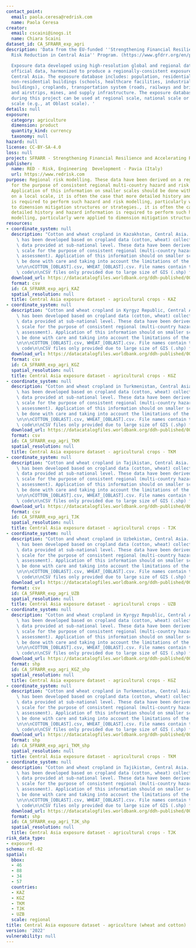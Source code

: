 ```yaml
---
contact_point:
  email: paola.ceresa@redrisk.com
  name: Paola Ceresa
creator:
  email: cscaini@inogs.it
  name: Chiara Scaini
dataset_id: CA_SFRARR_exp_agri
description: 'Data from the EU-funded ''Strengthening Financial Resilience and Accelerating
  Risk Reduction in Central Asia'' Program. (https://www.gfdrr.org/en/program/SFRARR-Central-Asia).

  Exposure data developed using high-resolution global and regional datasets and local
  official data, harmonized to produce a regionally-consistent exposure database for
  Central Asia. The exposure database includes: population, residential buildings,
  non-residential buildings (schools, healthcare facilities, industrial and commercial
  buildings), croplands, transportation system (roads, railways and bridges), airports
  and airstrips, mines, and supply infrastructure. The exposure database developed
  during this project can be used at regional scale, national scale or sub-national
  scale (e.g., at Oblast scale). '
details: null
exposure:
  category: agriculture
  dimension: product
  quantity_kind: currency
  taxonomy: null
hazard: null
license: CC-BY-SA-4.0
loss: null
project: SFRARR - Strengthening Financial Resilience and Accelerating Risk Reduction in Central Asia
publisher:
  name: RED - Risk, Engineering  Development - Pavia (Italy)
  url: https://www.redrisk.com
purpose: Regional risk modelling. These data have been derived on a regional scale
  for the purpose of consistent regional multi-country hazard and risk assessment.
  Application of this information on smaller scales should be done with care. Importantly
  on a local scale, it is often the case that more detailed history and hazard information
  is required to perform such hazard and risk modelling, particularly were applied
  to dimension mitigation structures or strategies., it is often the case that more
  detailed history and hazard information is required to perform such hazard and risk
  modelling, particularly were applied to dimension mitigation structures or strategies
resources:
- coordinate_system: null
  description: "Cotton and wheat cropland in Kazakhstan, Central Asia. The dataset\
    \ has been developed based on cropland data (cotton, wheat) collected from local\
    \ data provided at sub-national level. These data have been derived on a regional\
    \ scale for the purpose of consistent regional (multi-country hazard and risk\
    \ assessment). Application of this information should on smaller scales should\
    \ be done with care and taking into account the limitations of the approach. \n\
    \n\n\nCOTTON_[OBLAST].csv, WHEAT_[OBLAST].csv. File names contain the Oblast GAD_ID_1\
    \ code\n\nCSV files only provided due to large size of GIS (.shp) files."
  download_url: https://datacatalogfiles.worldbank.org/ddh-published/0064248/DR0091987/SFRARR_exposure_croplands_KAZ_csvOnly.zip?versionId=2023-07-21T17:07:52.3193748Z
  format: csv
  id: CA_SFRARR_exp_agri_KAZ
  spatial_resolution: null
  title: Central Asia exposure dataset - agricultural crops - KAZ
- coordinate_system: null
  description: "Cotton and wheat cropland in Kyrgyz Republic, Central Asia. The dataset\
    \ has been developed based on cropland data (cotton, wheat) collected from local\
    \ data provided at sub-national level. These data have been derived on a regional\
    \ scale for the purpose of consistent regional (multi-country hazard and risk\
    \ assessment). Application of this information should on smaller scales should\
    \ be done with care and taking into account the limitations of the approach. \n\
    \n\n\nCOTTON_[OBLAST].csv, WHEAT_[OBLAST].csv. File names contain the Oblast GAD_ID_1\
    \ code\n\nCSV files only provided due to large size of GIS (.shp) files."
  download_url: https://datacatalogfiles.worldbank.org/ddh-published/0064248/DR0091995/SFRARR_exposure_croplands_KGZ.zip?versionId=2023-07-21T17:07:56.1382112Z
  format: csv
  id: CA_SFRARR_exp_agri_KGZ
  spatial_resolution: null
  title: Central Asia exposure dataset - agricultural crops - KGZ
- coordinate_system: null
  description: "Cotton and wheat cropland in Turkmenistan, Central Asia. The dataset\
    \ has been developed based on cropland data (cotton, wheat) collected from local\
    \ data provided at sub-national level. These data have been derived on a regional\
    \ scale for the purpose of consistent regional (multi-country hazard and risk\
    \ assessment). Application of this information should on smaller scales should\
    \ be done with care and taking into account the limitations of the approach. \n\
    \n\n\nCOTTON_[OBLAST].csv, WHEAT_[OBLAST].csv. File names contain the Oblast GAD_ID_1\
    \ code\n\nCSV files only provided due to large size of GIS (.shp) files."
  download_url: https://datacatalogfiles.worldbank.org/ddh-published/0064248/DR0091651/SFRARR_exposure_croplands_TKM.zip?versionId=2023-07-21T17:07:54.2642733Z
  format: csv
  id: CA_SFRARR_exp_agri_TKM
  spatial_resolution: null
  title: Central Asia exposure dataset - agricultural crops - TKM
- coordinate_system: null
  description: "Cotton and wheat cropland in Tajikistan, Central Asia. The dataset\
    \ has been developed based on cropland data (cotton, wheat) collected from local\
    \ data provided at sub-national level. These data have been derived on a regional\
    \ scale for the purpose of consistent regional (multi-country hazard and risk\
    \ assessment). Application of this information should on smaller scales should\
    \ be done with care and taking into account the limitations of the approach. \n\
    \n\n\nCOTTON_[OBLAST].csv, WHEAT_[OBLAST].csv. File names contain the Oblast GAD_ID_1\
    \ code\n\nCSV files only provided due to large size of GIS (.shp) files."
  download_url: https://datacatalogfiles.worldbank.org/ddh-published/0064248/DR0091652/SFRARR_exposure_croplands_TJK.zip?versionId=2023-07-21T17:07:48.2706690Z
  format: csv
  id: CA_SFRARR_exp_agri_TJK
  spatial_resolution: null
  title: Central Asia exposure dataset - agricultural crops - TJK
- coordinate_system: null
  description: "Cotton and wheat cropland in Uzbekistan, Central Asia. The dataset\
    \ has been developed based on cropland data (cotton, wheat) collected from local\
    \ data provided at sub-national level. These data have been derived on a regional\
    \ scale for the purpose of consistent regional (multi-country hazard and risk\
    \ assessment). Application of this information should on smaller scales should\
    \ be done with care and taking into account the limitations of the approach. \n\
    \n\n\nCOTTON_[OBLAST].csv, WHEAT_[OBLAST].csv. File names contain the Oblast GAD_ID_1\
    \ code\n\nCSV files only provided due to large size of GIS (.shp) files."
  download_url: https://datacatalogfiles.worldbank.org/ddh-published/0064248/DR0091653/SFRARR_exposure_croplands_UZB_csvOnly.zip?versionId=2023-07-21T17:07:50.3494905Z
  format: csv
  id: CA_SFRARR_exp_agri_UZB
  spatial_resolution: null
  title: Central Asia exposure dataset - agricultural crops - UZB
- coordinate_system: null
  description: "Cotton and wheat cropland in Kyrgyz Republic, Central Asia. The dataset\
    \ has been developed based on cropland data (cotton, wheat) collected from local\
    \ data provided at sub-national level. These data have been derived on a regional\
    \ scale for the purpose of consistent regional (multi-country hazard and risk\
    \ assessment). Application of this information should on smaller scales should\
    \ be done with care and taking into account the limitations of the approach. \n\
    \n\n\nCOTTON_[OBLAST].csv, WHEAT_[OBLAST].csv. File names contain the Oblast GAD_ID_1\
    \ code\n\nCSV files only provided due to large size of GIS (.shp) files."
  download_url: https://datacatalogfiles.worldbank.org/ddh-published/0064248/DR0091995/SFRARR_exposure_croplands_KGZ.zip?versionId=2023-07-21T17:07:56.1382112Z
  format: shp
  id: CA_SFRARR_exp_agri_KGZ_shp
  spatial_resolution: null
  title: Central Asia exposure dataset - agricultural crops - KGZ
- coordinate_system: null
  description: "Cotton and wheat cropland in Turkmenistan, Central Asia. The dataset\
    \ has been developed based on cropland data (cotton, wheat) collected from local\
    \ data provided at sub-national level. These data have been derived on a regional\
    \ scale for the purpose of consistent regional (multi-country hazard and risk\
    \ assessment). Application of this information should on smaller scales should\
    \ be done with care and taking into account the limitations of the approach. \n\
    \n\n\nCOTTON_[OBLAST].csv, WHEAT_[OBLAST].csv. File names contain the Oblast GAD_ID_1\
    \ code\n\nCSV files only provided due to large size of GIS (.shp) files."
  download_url: https://datacatalogfiles.worldbank.org/ddh-published/0064248/DR0091651/SFRARR_exposure_croplands_TKM.zip?versionId=2023-07-21T17:07:54.2642733Z
  format: shp
  id: CA_SFRARR_exp_agri_TKM_shp
  spatial_resolution: null
  title: Central Asia exposure dataset - agricultural crops - TKM
- coordinate_system: null
  description: "Cotton and wheat cropland in Tajikistan, Central Asia. The dataset\
    \ has been developed based on cropland data (cotton, wheat) collected from local\
    \ data provided at sub-national level. These data have been derived on a regional\
    \ scale for the purpose of consistent regional (multi-country hazard and risk\
    \ assessment). Application of this information should on smaller scales should\
    \ be done with care and taking into account the limitations of the approach. \n\
    \n\n\nCOTTON_[OBLAST].csv, WHEAT_[OBLAST].csv. File names contain the Oblast GAD_ID_1\
    \ code\n\nCSV files only provided due to large size of GIS (.shp) files."
  download_url: https://datacatalogfiles.worldbank.org/ddh-published/0064248/DR0091652/SFRARR_exposure_croplands_TJK.zip?versionId=2023-07-21T17:07:48.2706690Z
  format: shp
  id: CA_SFRARR_exp_agri_TJK_shp
  spatial_resolution: null
  title: Central Asia exposure dataset - agricultural crops - TJK
risk_data_type:
- exposure
schema: rdl-02
spatial:
  bbox:
  - 46
  - 88
  - 34
  - 57
  countries:
  - KAZ
  - KGZ
  - TKM
  - TJK
  - UZB
  scale: regional
title: Central Asia exposure dataset - agriculture (wheat and cotton)
version: '2022'
vulnerability: null
---
```

